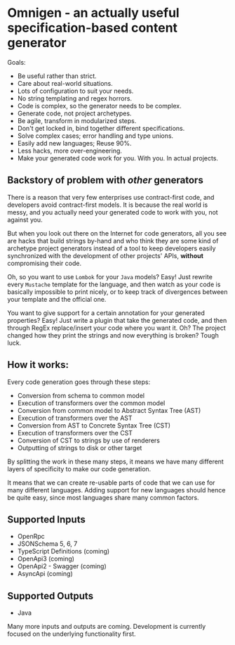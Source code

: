 # Omnigen - an actually useful specification-based content generator

Goals:
* Be useful rather than strict.
* Care about real-world situations.
* Lots of configuration to suit your needs.
* No string templating and regex horrors.
* Code is complex, so the generator needs to be complex.
* Generate code, not project archetypes.
* Be agile, transform in modularized steps.
* Don't get locked in, bind together different specifications.
* Solve complex cases; error handling and type unions.
* Easily add new languages; Reuse 90%.
* Less hacks, more over-engineering.
* Make your generated code work for you. With you. In actual projects.

## Backstory of problem with *other* generators

There is a reason that very few enterprises use contract-first code, and developers avoid contract-first models.
It is because the real world is messy, and you actually need your generated code to work with you, not against you.

But when you look out there on the Internet for code generators, all you see are hacks that build strings by-hand and who think they
are some kind of archetype project generators instead of a tool to keep developers easily synchronized with the development of other projects' APIs, **without** compromising their code.

Oh, so you want to use `Lombok` for your `Java` models? Easy! Just rewrite every `Mustache` template for the language,
and then watch as your code is basically impossible to print nicely, or to keep track of divergences between your template and the official one.

You want to give support for a certain annotation for your generated properties? Easy! Just write a plugin
that take the generated code, and then through RegEx replace/insert your code where you want it.
Oh? The project changed how they print the strings and now everything is broken? Tough luck.

## How it works:
Every code generation goes through these steps:
* Conversion from schema to common model
* Execution of transformers over the common model
* Conversion from common model to Abstract Syntax Tree (AST)
* Execution of transformers over the AST
* Conversion from AST to Concrete Syntax Tree (CST)
* Execution of transformers over the CST
* Conversion of CST to strings by use of renderers
* Outputting of strings to disk or other target

By splitting the work in these many steps, it means we have many different layers of specificity to make our code generation.

It means that we can create re-usable parts of code that we can use for many different languages. Adding support for new languages should hence be quite easy, since most languages share many common factors.

## Supported Inputs
* OpenRpc
* JSONSchema 5, 6, 7
* TypeScript Definitions (coming)
* OpenApi3 (coming)
* OpenApi2 - Swagger (coming)
* AsyncApi (coming)

## Supported Outputs
* Java

Many more inputs and outputs are coming. Development is currently focused on the underlying functionality first.
